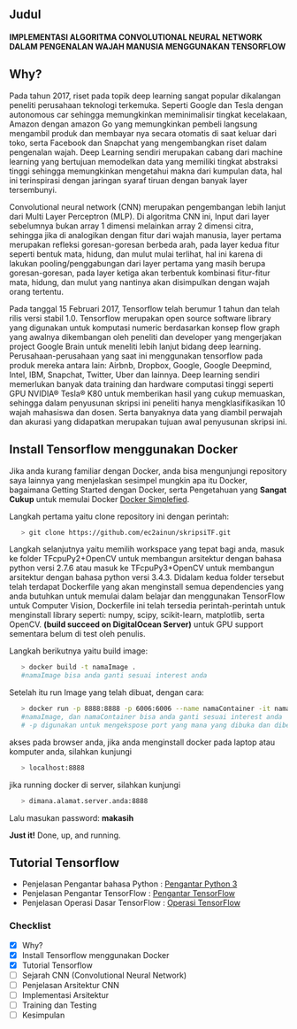 ## Judul
#### IMPLEMENTASI ALGORITMA CONVOLUTIONAL NEURAL NETWORK DALAM PENGENALAN WAJAH MANUSIA MENGGUNAKAN TENSORFLOW 

## Why?
   Pada tahun 2017, riset pada topik deep learning sangat popular dikalangan peneliti perusahaan teknologi terkemuka. Seperti Google dan Tesla dengan autonomous car sehingga memungkinkan meminimalisir tingkat kecelakaan, Amazon dengan amazon Go yang memungkinkan pembeli langsung mengambil produk dan membayar nya secara otomatis di saat keluar dari toko, serta Facebook dan Snapchat yang mengembangkan riset dalam pengenalan wajah. Deep Learning sendiri merupakan cabang dari machine learning yang bertujuan memodelkan data yang memiliki tingkat abstraksi tinggi sehingga memungkinkan mengetahui makna dari kumpulan data, hal ini terinspirasi dengan jaringan syaraf tiruan dengan banyak layer tersembunyi.  
   
   Convolutional neural network (CNN) merupakan pengembangan lebih lanjut dari Multi Layer Perceptron (MLP). Di algoritma CNN ini, Input dari layer sebelumnya bukan array 1 dimensi melainkan array 2 dimensi citra, sehingga jika di analogikan dengan fitur dari wajah manusia, layer pertama merupakan refleksi goresan-goresan berbeda arah, pada layer kedua fitur seperti bentuk mata, hidung, dan mulut mulai terlihat, hal ini karena di lakukan pooling/penggabungan dari layer pertama yang masih berupa goresan-goresan, pada layer ketiga akan terbentuk kombinasi fitur-fitur mata, hidung, dan mulut yang nantinya akan disimpulkan dengan wajah orang tertentu.  
   
   Pada tanggal 15 Februari 2017, Tensorflow telah berumur 1 tahun dan telah rilis versi stabil 1.0. Tensorflow merupakan open source software library  yang digunakan untuk komputasi numeric berdasarkan konsep flow graph yang awalnya dikembangan oleh peneliti dan developer yang mengerjakan project Google Brain untuk meneliti lebih lanjut bidang deep learning. Perusahaan-perusahaan yang saat ini menggunakan tensorflow pada produk mereka antara lain: Airbnb, Dropbox, Google, Google Deepmind, Intel, IBM, Snapchat, Twitter, Uber dan lainnya. Deep learning sendiri memerlukan banyak data training dan hardware computasi tinggi seperti GPU NVIDIA® Tesla® K80 untuk memberikan hasil yang cukup memuaskan, sehingga dalam penyusunan skripsi ini peneliti hanya mengklasifikasikan 10 wajah mahasiswa dan dosen. Serta banyaknya data yang diambil perwajah dan akurasi yang didapatkan merupakan tujuan awal penyusunan skripsi ini.  

## Install Tensorflow menggunakan Docker 
   Jika anda kurang familiar dengan Docker, anda bisa mengunjungi repository saya lainnya yang menjelaskan sesimpel mungkin apa itu Docker, bagaimana Getting Started dengan Docker, serta Pengetahuan yang **Sangat Cukup** untuk memulai Docker [Docker Simplefied](https://ec2ainun.github.io/DockerTF/).
   
   Langkah pertama yaitu clone repository ini dengan perintah:   
```sh
   > git clone https://github.com/ec2ainun/skripsiTF.git
```
   
   Langkah selanjutnya yaitu memilih workspace yang tepat bagi anda, masuk ke folder TFcpuPy2+OpenCV untuk membangun arsitektur dengan bahasa python versi 2.7.6 atau masuk ke TFcpuPy3+OpenCV untuk membangun arsitektur dengan bahasa python versi 3.4.3. Didalam kedua folder tersebut telah terdapat Dockerfile yang akan menginstall semua dependencies yang anda butuhkan untuk memulai dalam belajar dan menggunakan TensorFlow untuk Computer Vision, Dockerfile ini telah tersedia perintah-perintah untuk menginstall library seperti: numpy, scipy, scikit-learn, matplotlib, serta OpenCV. **(build succeed on DigitalOcean Server)** untuk GPU support sementara belum di test oleh penulis.
   
   Langkah berikutnya yaitu build image:
```sh
   > docker build -t namaImage .
   #namaImage bisa anda ganti sesuai interest anda
```
   
   Setelah itu run Image yang telah dibuat, dengan cara:
```sh
   > docker run -p 8888:8888 -p 6006:6006 --name namaContainer -it namaImage
   #namaImage, dan namaContainer bisa anda ganti sesuai interest anda
   # -p digunakan untuk mengekspose port yang mana yang dibuka dan diberi akses dari luar 
```

   akses pada browser anda, jika anda menginstall docker pada laptop atau komputer anda, silahkan kunjungi
```sh
   > localhost:8888
```
   jika running docker di server, silahkan kunjungi
```sh
   > dimana.alamat.server.anda:8888
```
   Lalu masukan password: **makasih**
   
   **Just it!** 
   Done, up, and running. 
   
## Tutorial Tensorflow
- Penjelasan Pengantar bahasa Python : [Pengantar Python 3](http://nbviewer.jupyter.org/github/ec2ainun/notebooks/blob/master/python3.4.ipynb)
- Penjelasan Pengantar TensorFlow : [Pengantar TensorFlow](http://nbviewer.jupyter.org/github/ec2ainun/notebooks/blob/master/Tensor.ipynb)
- Penjelasan Operasi Dasar TensorFlow : [Operasi TensorFlow](http://nbviewer.jupyter.org/github/ec2ainun/notebooks/blob/master/OperasiTF.ipynb)

### Checklist
- [x] Why?
- [x] Install Tensorflow menggunakan Docker
- [x] Tutorial Tensorflow
- [ ] Sejarah CNN (Convolutional Neural Network)
- [ ] Penjelasan Arsitektur CNN
- [ ] Implementasi Arsitektur
- [ ] Training dan Testing
- [ ] Kesimpulan
